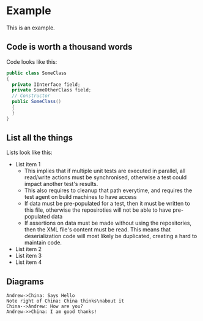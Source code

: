 # Example

This is an example.

## Code is worth a thousand words

Code looks like this:

```csharp
public class SomeClass
{
  private IInterface field;
  private SomeOtherClass field;
  // Constructor
  public SomeClass()
  {
  }
}
```

## List all the things

Lists look like this:

* List item 1
	* This implies that if multiple unit tests are executed in parallel, all read/write actions must be synchronised, otherwise a test could impact another test's results.
	* This also requires to cleanup that path everytime, and requires the test agent on build machines to have access
	* If data must be pre-populated for a test, then it must be written to this file, otherwise the reposiroties will not be able to have pre-populated data
	* If assertions on data must be made without using the repositories, then the XML file's content must be read. This means that deserialization code will most likely be duplicated, creating a hard to maintain code.
* List item 2
* List item 3
* List item 4

## Diagrams

```sequence
Andrew->China: Says Hello
Note right of China: China thinks\nabout it
China-->Andrew: How are you?
Andrew->>China: I am good thanks!
```